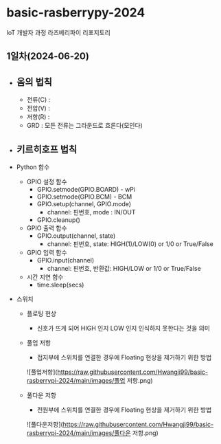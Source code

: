 # basic-rasberrypy-2024
IoT 개발자 과정  라즈베리파이 리포지토리

## 1일차(2024-06-20)
- 옴의 법칙
    - 
    - 전류(C) :
    - 전압(V) :
    - 저항(R) :
    - GRD : 모든 전류는 그라운드로 흐른다(모인다)

- 키르히호프 법칙
    - 

- Python 함수
    - GPIO 설정 함수
        - GPIO.setmode(GPIO.BOARD) - wPi
        - GPIO.setmode(GPIO.BCM) - BCM
        - GPIO.setup(channel, GPIO.mode)
            - channel: 핀번호, mode : IN/OUT
        - GPIO.cleanup()
    - GPIO 출력 함수
        - GPIO.output(channel, state)
            - channel: 핀번호, state: HIGH(1)/LOW(0) or 1/0 or True/False
    - GPIO 입력 함수
        - GPIO.input(channel)
            - channel: 핀번호, 반환값: HIGH/LOW or 1/0 or True/False
    - 시간 지연 함수
        - time.sleep(secs)

- 스위치
    - 플로팅 현상
        - 신호가 뜨게 되어 HIGH 인지 LOW 인지 인식하지 못한다는 것을 의미
    - 풀업 저항
        - 접지부에 스위치를 연결한 경우에 Floating 현상을 제거하기 위한 방법

        ![풀업저항](https://raw.githubusercontent.com/Hwangji99/basic-rasberrypi-2024/main/images/풀업 저항.png)


    - 풀다운 저항
        - 전원부에 스위치를 연결한 경우에 Floating 현상을 제거하기 위한 방법

        ![풀다운저항](https://raw.githubusercontent.com/Hwangji99/basic-rasberrypi-2024/main/images/풀다운 저항.png)

        